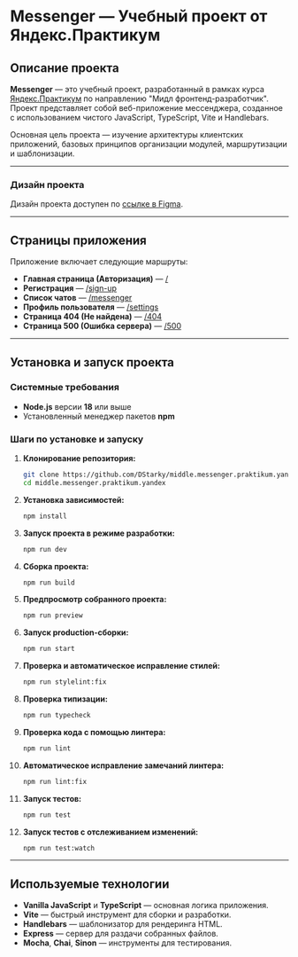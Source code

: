 # Messenger — Учебный проект от Яндекс.Практикум

## Описание проекта

**Messenger** — это учебный проект, разработанный в рамках курса [Яндекс.Практикум](https://praktikum.yandex.ru/) по направлению "Мидл фронтенд-разработчик". Проект представляет собой веб-приложение мессенджера, созданное с использованием чистого JavaScript, TypeScript, Vite и Handlebars.

Основная цель проекта — изучение архитектуры клиентских приложений, базовых принципов организации модулей, маршрутизации и шаблонизации.

---

### Дизайн проекта

Дизайн проекта доступен по [ссылке в Figma](https://www.figma.com/design/ywRG2C92lViK15kEAE6tzc/Messanger-VanillaJS).

---

## Страницы приложения

Приложение включает следующие маршруты:

- **Главная страница (Авторизация)** — [/](https://dstarky-messanger.netlify.app/)
- **Регистрация** — [/sign-up](https://dstarky-messanger.netlify.app/sign-up)
- **Список чатов** — [/messenger](https://dstarky-messanger.netlify.app/messenger)
- **Профиль пользователя** — [/settings](https://dstarky-messanger.netlify.app/settings)
- **Страница 404 (Не найдена)** — [/404](https://dstarky-messanger.netlify.app/404)
- **Страница 500 (Ошибка сервера)** — [/500](https://dstarky-messanger.netlify.app/500)

---

## Установка и запуск проекта

### Системные требования

- **Node.js** версии **18** или выше
- Установленный менеджер пакетов **npm**

### Шаги по установке и запуску

1. **Клонирование репозитория:**

   ```bash
   git clone https://github.com/DStarky/middle.messenger.praktikum.yandex
   cd middle.messenger.praktikum.yandex
   ```

2. **Установка зависимостей:**

   ```bash
   npm install
   ```

3. **Запуск проекта в режиме разработки:**

   ```bash
   npm run dev
   ```

4. **Сборка проекта:**

   ```bash
   npm run build
   ```

5. **Предпросмотр собранного проекта:**

   ```bash
   npm run preview
   ```

6. **Запуск production-сборки:**

   ```bash
   npm run start
   ```

7. **Проверка и автоматическое исправление стилей:**

   ```bash
   npm run stylelint:fix
   ```

8. **Проверка типизации:**

   ```bash
   npm run typecheck
   ```

9. **Проверка кода с помощью линтера:**

   ```bash
   npm run lint
   ```

10. **Автоматическое исправление замечаний линтера:**

    ```bash
    npm run lint:fix
    ```

11. **Запуск тестов:**

    ```bash
    npm run test
    ```

12. **Запуск тестов с отслеживанием изменений:**

    ```bash
    npm run test:watch
    ```

---

## Используемые технологии

- **Vanilla JavaScript** и **TypeScript** — основная логика приложения.
- **Vite** — быстрый инструмент для сборки и разработки.
- **Handlebars** — шаблонизатор для рендеринга HTML.
- **Express** — сервер для раздачи собранных файлов.
- **Mocha**, **Chai**, **Sinon** — инструменты для тестирования.
